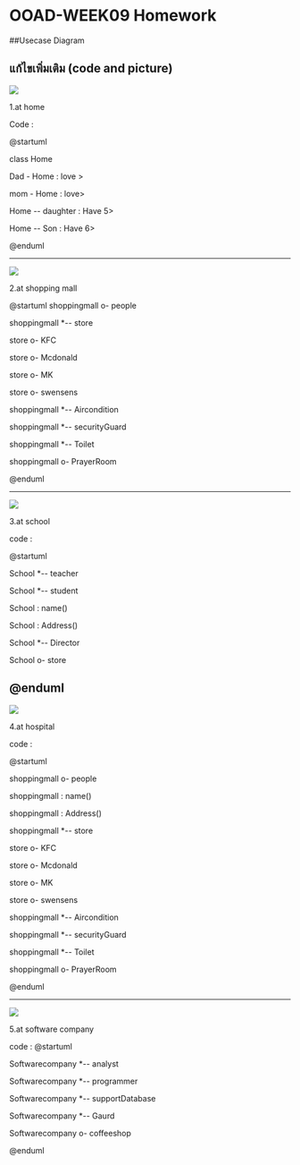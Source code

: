 # OOAD-WEEK09 Homework
##Usecase Diagram
 
 ## แก้ไขเพิ่มเติม (code and picture)
 
![](http://www.plantuml.com/plantuml/img/SoWkIImgAStDuKhEIImkLl38pqtbSabCKT05CnMi57Boor8LxBXoytDHnUoum1nTNOMKnDBqZ9BK8g24Ho9GiIb2AZW_3oPgPiVba9gN0h8A0000)

1.at home 

Code :

@startuml

class Home

Dad - Home : love >

mom - Home : love>

Home -- daughter : Have 5>

Home -- Son : Have 6>

@enduml

------------------------------------------------------------------------------------------------------------------------

![](http://www.plantuml.com/plantuml/img/RP312i8m38RlUueULUWBUDeGz3044L-WD44BRLAI5jdRkvscgn12yltm_oIz5YUbfjZfYtCEz4mkHiFMPEGSyHSV3Rc4k_sM3W22gblXOAtHmZAxB7rn7S-dTRbwO78HliYuplf6qhbQpo68Pu9G0jEVHFHLGfakrGcqyeD3nDASUnCteToPKzSZmVAH3m00)

2.at shopping mall

@startuml
shoppingmall o- people

shoppingmall *-- store

store o- KFC

store o- Mcdonald

store o- MK

store o- swensens

shoppingmall *-- Aircondition

shoppingmall *-- securityGuard

shoppingmall *-- Toilet

shoppingmall o- PrayerRoom

@enduml

---------------------------------------------------------------------------------------------------------
![](http://www.plantuml.com/plantuml/img/SoWkIImgAStDuU8AJix8pyzHqDBLLIX9JKpEI2r24IikAKr9pIk1Yrafv2Ncfcfe8WaufgGKfHON8uc1DBfa5gKcb-GZJCi76PPVbCh5vP2QbmAo6m00)

3.at school

code :

@startuml

School *-- teacher

School *-- student

School : name()

School : Address()

School *-- Director

School o- store

@enduml
--------------------------------------------------------------------------------------------------------------------

![](http://www.plantuml.com/plantuml/img/SoWkIImgAStDuVB8Box8B4dCKT3IrLLmoKykoIz25Gj8BCbCpIj125efv2Ncfcfe8eiufgGKfHON8mk2zFgL5XMd8eJoTHMAWUQZYYJdfwMbfXPdv1TmEQJcfO3S1000)

4.at hospital

code :

@startuml

shoppingmall o- people

shoppingmall : name()

shoppingmall : Address()

shoppingmall *-- store

store o- KFC

store o- Mcdonald

store o- MK

store o- swensens

shoppingmall *-- Aircondition

shoppingmall *-- securityGuard

shoppingmall *-- Toilet

shoppingmall o- PrayerRoom

@enduml


----------------------------------------------------------------------------------------

![](http://www.plantuml.com/plantuml/img/RSwn3O0m30NHdYbI8sK72YG6O88FE50aiMKxGcmFFQdV5JUPGxsLFAoS_8RIpaLGdp36652H7_EkYVAfA8MqozP4M7s6OuDHjrdGzFW9nx1pIaHsiGmJrUFRUm40)

5.at software company

code :
@startuml

Softwarecompany *-- analyst

Softwarecompany *-- programmer

Softwarecompany *-- supportDatabase

Softwarecompany *-- Gaurd

Softwarecompany o- coffeeshop

@enduml
